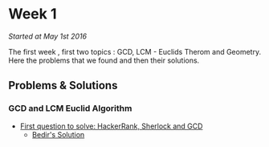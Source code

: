 # Week 1
<em>Started at May 1st 2016</em>

The first week , first two topics : GCD, LCM - Euclids Therom and Geometry. Here the problems that we found and then their solutions.

## Problems & Solutions
### GCD and LCM Euclid Algorithm
- [First question to solve: HackerRank, Sherlock and GCD](https://www.hackerrank.com/challenges/sherlock-and-gcd?h_r=internal-search)
  - [Bedir's Solution]()
    
